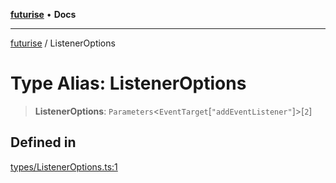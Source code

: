 [**futurise**](../README.md) • **Docs**

***

[futurise](../README.md) / ListenerOptions

# Type Alias: ListenerOptions

> **ListenerOptions**: `Parameters`\<`EventTarget`\[`"addEventListener"`\]\>\[`2`\]

## Defined in

[types/ListenerOptions.ts:1](https://github.com/nevoland/futurise/blob/54db9391420145098bc39b459b46ddbae49856b0/lib/types/ListenerOptions.ts#L1)
